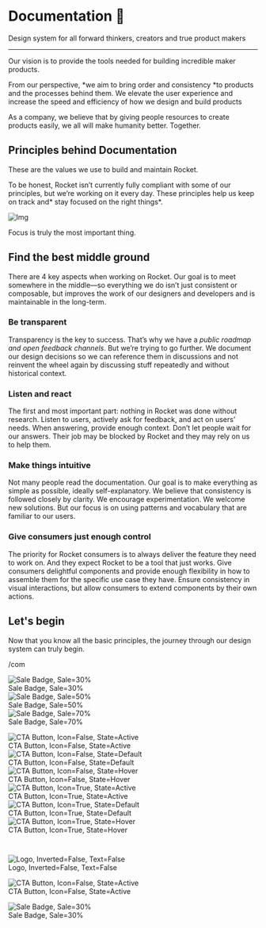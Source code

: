 
# Documentation 🚀

Design system for all forward thinkers, creators and true product makers

---

Our vision is to provide the tools needed for building incredible maker products.

From our perspective, *we aim to bring order and consistency *to products and the processes behind them. We elevate the user experience and increase the speed and efficiency of how we design and build products

As a company, we believe that by giving people resources to create products easily, we all will make humanity better. Together.

## Principles behind Documentation

These are the values we use to build and maintain Rocket.

To be honest, Rocket isn’t currently fully compliant with some of our principles, but we’re working on it every day. These principles help us keep on track and* stay focused on the right things*.

![Img](https://studio-assets.supernova.io/design-systems/14533/9289758a-6300-472a-bbc6-a57098081abf.jpeg)

Focus is truly the most important thing.

## Find the best middle ground

There are 4 key aspects when working on Rocket. Our goal is to meet somewhere in the middle—so everything we do isn’t just consistent or composable, but improves the work of our designers and developers and is maintainable in the long-term.

### Be transparent

Transparency is the key to success. That’s why we have a *public roadmap and open feedback channels*. But we’re trying to go further. We document our design decisions so we can reference them in discussions and not reinvent the wheel again by discussing stuff repeatedly and without historical context.

### Listen and react

The first and most important part: nothing in Rocket was done without research. Listen to users, actively ask for feedback, and act on users’ needs. When answering, provide enough context. Don’t let people wait for our answers. Their job may be blocked by Rocket and they may rely on us to help them.

### Make things intuitive

Not many people read the documentation. Our goal is to make everything as simple as possible, ideally self-explanatory. We believe that consistency is followed closely by clarity. We encourage experimentation. We welcome new solutions. But our focus is on using patterns and vocabulary that are familiar to our users.

### Give consumers just enough control

The priority for Rocket consumers is to always deliver the feature they need to work on. And they expect Rocket to be a tool that just works. Give consumers delightful components and provide enough flexibility in how to assemble them for the specific use case they have. Ensure consistency in visual interactions, but allow consumers to extend components by their own actions.

## Let's begin

Now that you know all the basic principles, the journey through our design system can truly begin.

/com

  
![Sale Badge, Sale=30%](https://studio-assets.supernova.io/design-systems/14533/236d9b28-8357-463d-bb48-e06a24198a96.png)  
Sale Badge, Sale=30%  
![Sale Badge, Sale=50%](https://studio-assets.supernova.io/design-systems/14533/5f51a4eb-33f5-4b92-89b9-892bb7f22132.png)  
Sale Badge, Sale=50%  
![Sale Badge, Sale=70%](https://studio-assets.supernova.io/design-systems/14533/d9a0ea66-7f54-4ee1-86ea-a614ed58eb8d.png)  
Sale Badge, Sale=70%  


  
![CTA Button, Icon=False, State=Active](https://studio-assets.supernova.io/design-systems/14533/7e606848-608f-4bea-ad42-5cd91886cc26.png)  
CTA Button, Icon=False, State=Active  
![CTA Button, Icon=False, State=Default](https://studio-assets.supernova.io/design-systems/14533/1e8dbdd5-2ce9-44cd-af57-a3cbc706f720.png)  
CTA Button, Icon=False, State=Default  
![CTA Button, Icon=False, State=Hover](https://studio-assets.supernova.io/design-systems/14533/6750378d-6366-414b-a45b-5476e8c5c721.png)  
CTA Button, Icon=False, State=Hover  
![CTA Button, Icon=True, State=Active](https://studio-assets.supernova.io/design-systems/14533/1619a3e7-2ca8-4122-9cf4-c0f549418fe1.png)  
CTA Button, Icon=True, State=Active  
![CTA Button, Icon=True, State=Default](https://studio-assets.supernova.io/design-systems/14533/43ea956a-ab76-45d4-8642-6a03eb41c5be.png)  
CTA Button, Icon=True, State=Default  
![CTA Button, Icon=True, State=Hover](https://studio-assets.supernova.io/design-systems/14533/e0fa68de-8b6a-4ab6-bea2-9f0b3c9641b3.png)  
CTA Button, Icon=True, State=Hover  


```javascript  
  
```

  
![Logo, Inverted=False, Text=False](https://studio-assets.supernova.io/design-systems/14533/e4d64074-d723-419e-8ea5-ab902a65e752.png)  
Logo, Inverted=False, Text=False  


  
  


  
![CTA Button, Icon=False, State=Active](https://studio-assets.supernova.io/design-systems/14533/7e606848-608f-4bea-ad42-5cd91886cc26.png)  
CTA Button, Icon=False, State=Active  


  
![Sale Badge, Sale=30%](https://studio-assets.supernova.io/design-systems/14533/236d9b28-8357-463d-bb48-e06a24198a96.png)  
Sale Badge, Sale=30%  
